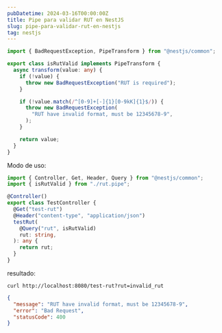 ```yaml
---
pubDatetime: 2024-03-16T00:00:00Z
title: Pipe para validar RUT en NestJS
slug: pipe-para-validar-rut-en-nestjs
tag: nestjs
---
```


```ts title="rut.pipe.ts"
import { BadRequestException, PipeTransform } from "@nestjs/common";

export class isRutValid implements PipeTransform {
  async transform(value: any) {
    if (!value) {
      throw new BadRequestException("RUT is required");
    }

    if (!value.match(/^[0-9]+[-]{1}[0-9kK]{1}$/)) {
      throw new BadRequestException(
        "RUT have invalid format, must be 12345678-9",
      );
    }

    return value;
  }
}
```

Modo de uso:

```ts title="test.controller.ts"
import { Controller, Get, Header, Query } from "@nestjs/common";
import { isRutValid } from "./rut.pipe";

@Controller()
export class TestController {
  @Get("test-rut")
  @Header("content-type", "application/json")
  testRut(
    @Query("rut", isRutValid)
    rut: string,
  ): any {
    return rut;
  }
}
```

resultado:

`curl http://localhost:8080/test-rut?rut=invalid_rut`

```json
{
  "message": "RUT have invalid format, must be 12345678-9",
  "error": "Bad Request",
  "statusCode": 400
}
```
